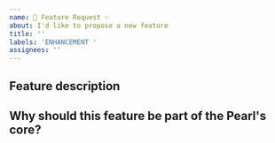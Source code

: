 ```yaml
---
name: 🚀 Feature Request ✨
about: I'd like to propose a new feature
title: ''
labels: 'ENHANCEMENT '
assignees: ''
---
```


## Feature description

<!-- What are you proposing? -->

## Why should this feature be part of the Pearl's core?

<!-- Orbiton JS aims to be a lean rendering engine, additional features should be implemented in form of 3rd party modifiers, why should this feature get to the core? -->

<!-- Incase you are requesting a feature for another package in this repository then indicate the package name -->
